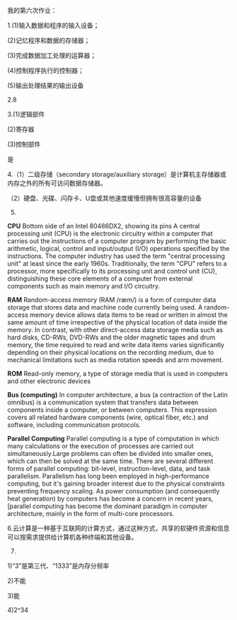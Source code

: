 我的第六次作业：

1.(1)输入数据和程序的输入设备；

(2)记忆程序和数据的存储器；

(3)完成数据加工处理的运算器；

(4)控制程序执行的控制器；

(5)输出处理结果的输出设备

2.8

3.(1)逻辑部件

(2)寄存器

(3)控制部件

是

4.（1）二级存储（secondary storage/auxiliary storage）是计算机主存储器或内存之外的所有可访问数据存储器。

（2）硬盘、光碟、闪存卡、U盘或其他速度缓慢但拥有很高容量的设备

5.

**CPU**
Bottom side of an Intel 80486DX2, showing its pins
A central processing unit (CPU) is the electronic circuitry within a computer that carries out the instructions of a computer program by performing the basic arithmetic, logical, control and input/output (I/O) operations specified by the instructions. The computer industry has used the term "central processing unit" at least since the early 1960s. Traditionally, the term "CPU" refers to a processor, more specifically to its processing unit and control unit (CU), distinguishing these core elements of a computer from external components such as main memory and I/O circuitry.

**RAM**
Random-access memory (RAM /ræm/) is a form of computer data storage that stores data and machine code currently being used. A random-access memory device allows data items to be read or written in almost the same amount of time irrespective of the physical location of data inside the memory. In contrast, with other direct-access data storage media such as hard disks, CD-RWs, DVD-RWs and the older magnetic tapes and drum memory, the time required to read and write data items varies significantly depending on their physical locations on the recording medium, due to mechanical limitations such as media rotation speeds and arm movement.

**ROM**
Read-only memory, a type of storage media that is used in computers and other electronic devices

**Bus (computing)**
In computer architecture, a bus (a contraction of the Latin omnibus) is a communication system that transfers data between components inside a computer, or between computers. This expression covers all related hardware components (wire, optical fiber, etc.) and software, including communication protocols.

**Parallel Computing**
Parallel computing is a type of computation in which many calculations or the execution of processes are carried out simultaneously.Large problems can often be divided into smaller ones, which can then be solved at the same time. There are several different forms of parallel computing: bit-level, instruction-level, data, and task parallelism. Parallelism has long been employed in high-performance computing, but it's gaining broader interest due to the physical constraints preventing frequency scaling. As power consumption (and consequently heat generation) by computers has become a concern in recent years,[parallel computing has become the dominant paradigm in computer architecture, mainly in the form of multi-core processors.

6.云计算是一种基于互联网的计算方式，通过这种方式，共享的软硬件资源和信息可以按需求提供给计算机各种终端和其他设备。

7.

1)“3”是第三代、“1333”是内存分频率

2)不能

3)能

4)2^34